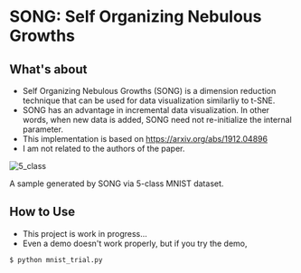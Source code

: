 # SONG: Self Organizing Nebulous Growths

## What's about
- Self Organizing Nebulous Growths (SONG) is a dimension reduction technique that can be used for data visualization similarliy to t-SNE.
- SONG has an advantage in incremental data visualization. In other words, when new data is added, SONG need not re-initialize the internal parameter.
- This implementation is based on https://arxiv.org/abs/1912.04896 
- I am not related to the authors of the paper.

![5_class](https://user-images.githubusercontent.com/38513250/90330559-9c8b4100-dfe8-11ea-9faf-f8826bc063f4.png)

A sample generated by SONG via 5-class MNIST dataset.

## How to Use
- This project is work in progress...
- Even a demo doesn't work properly, but if you try the demo,
```
$ python mnist_trial.py
```
